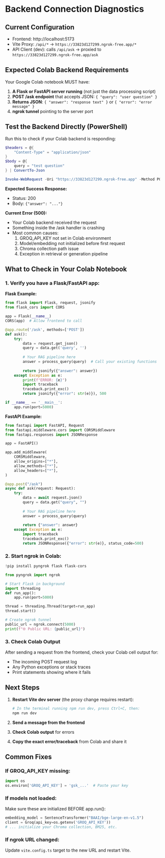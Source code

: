 # Backend Connection Diagnostics

## Current Configuration
- Frontend: http://localhost:5173
- Vite Proxy: `/api/*` → `https://33823d127299.ngrok-free.app/*`
- API Client (dev): calls `/api/ask` → proxied to `https://33823d127299.ngrok-free.app/ask`

## Expected Colab Backend Requirements

Your Google Colab notebook MUST have:

1. **A Flask or FastAPI server running** (not just the data processing script)
2. **POST /ask endpoint** that accepts JSON: `{ "query": "user question" }`
3. **Returns JSON**: `{ "answer": "response text" }` or `{ "error": "error message" }`
4. **ngrok tunnel** pointing to the server port

## Test the Backend Directly (PowerShell)

Run this to check if your Colab backend is responding:

```powershell
$headers = @{
    "Content-Type" = "application/json"
}
$body = @{
    query = "test question"
} | ConvertTo-Json

Invoke-WebRequest -Uri "https://33823d127299.ngrok-free.app" -Method POST -Headers $headers -Body $body
```

**Expected Success Response:**
- Status: 200
- Body: `{"answer": "..."}`

**Current Error (500):**
- Your Colab backend received the request
- Something inside the /ask handler is crashing
- Most common causes:
  1. GROQ_API_KEY not set in Colab environment
  2. Model/embedding not initialized before first request
  3. Chroma collection path issue
  4. Exception in retrieval or generation pipeline

## What to Check in Your Colab Notebook

### 1. Verify you have a Flask/FastAPI app:

**Flask Example:**
```python
from flask import Flask, request, jsonify
from flask_cors import CORS

app = Flask(__name__)
CORS(app)  # Allow frontend to call

@app.route('/ask', methods=['POST'])
def ask():
    try:
        data = request.get_json()
        query = data.get('query', '')
        
        # Your RAG pipeline here
        answer = process_query(query)  # Call your existing functions
        
        return jsonify({"answer": answer})
    except Exception as e:
        print(f"ERROR: {e}")
        import traceback
        traceback.print_exc()
        return jsonify({"error": str(e)}), 500

if __name__ == '__main__':
    app.run(port=5000)
```

**FastAPI Example:**
```python
from fastapi import FastAPI, Request
from fastapi.middleware.cors import CORSMiddleware
from fastapi.responses import JSONResponse

app = FastAPI()

app.add_middleware(
    CORSMiddleware,
    allow_origins=["*"],
    allow_methods=["*"],
    allow_headers=["*"],
)

@app.post("/ask")
async def ask(request: Request):
    try:
        data = await request.json()
        query = data.get("query", "")
        
        # Your RAG pipeline here
        answer = process_query(query)
        
        return {"answer": answer}
    except Exception as e:
        import traceback
        traceback.print_exc()
        return JSONResponse({"error": str(e)}, status_code=500)
```

### 2. Start ngrok in Colab:

```python
!pip install pyngrok flask flask-cors

from pyngrok import ngrok

# Start Flask in background
import threading
def run_app():
    app.run(port=5000)

thread = threading.Thread(target=run_app)
thread.start()

# Create ngrok tunnel
public_url = ngrok.connect(5000)
print(f"🌐 Public URL: {public_url}")
```

### 3. Check Colab Output

After sending a request from the frontend, check your Colab cell output for:
- The incoming POST request log
- Any Python exceptions or stack traces
- Print statements showing where it fails

## Next Steps

1. **Restart Vite dev server** (the proxy change requires restart):
   ```powershell
   # In the terminal running npm run dev, press Ctrl+C, then:
   npm run dev
   ```

2. **Send a message from the frontend**

3. **Check Colab output** for errors

4. **Copy the exact error/traceback** from Colab and share it

## Common Fixes

### If GROQ_API_KEY missing:
```python
import os
os.environ['GROQ_API_KEY'] = 'gsk_...'  # Paste your key
```

### If models not loaded:
Make sure these are initialized BEFORE app.run():
```python
embedding_model = SentenceTransformer("BAAI/bge-large-en-v1.5")
client = Groq(api_key=os.getenv('GROQ_API_KEY'))
# ... initialize your Chroma collection, BM25, etc.
```

### If ngrok URL changed:
Update `vite.config.ts` target to the new URL and restart Vite.
